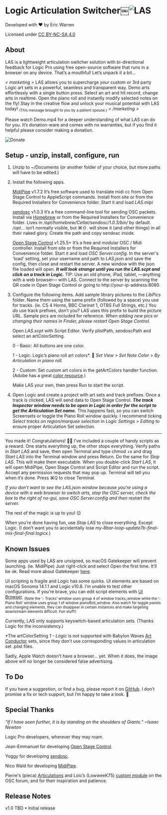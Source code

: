 # Logic Articulation Switcher￼![LAS](https://github.com/eakwarren/LAS/assets/1768096/b06a7783-5f90-4234-8a83-81b226bf5ac1)

Developed with ❤️ by Eric Warren

Licensed under [CC BY-NC-SA 4.0](https://creativecommons.org/licenses/by-nc-sa/4.0/)

## About
LAS is a lightweight articulation switcher solution with bi-directional feedback for Logic Pro using free open-source software that runs in a browser on any device. That’s a mouthful! Let’s unpack it a bit…

_< marketing >_ LAS allows you to supercharge _your_ custom or 3rd party Logic art sets in a powerful, seamless and
    transparent way. Demo arts effortlessly with a single button press. Select an art and hit record, change
    arts in realtime. Open the piano roll and instantly modify selected notes on the fly! Stay in the creative
    flow and unlock your musical potential with LAS today! <sub>(This message brought to you by a patient spouse.)</sub> _< /marketing >_

Please watch Demo.mp4 for a deeper understanding of what LAS can do for you. It’s donation-ware and comes with no warranties, but if you find it helpful please consider making a donation.

![Donate](https://github.com/eakwarren/LAS/assets/1768096/4ff30537-398f-4dcc-ae1f-b8597c1a4d91)


## Setup - unzip, install, configure, run
1. Unzip to ~/Documents (or another folder of your choice, but more paths will have to be edited.)

2. Install the following apps.

    [MidiPipe](http://www.subtlesoft.square7.net/MidiPipe.html) v1.7.2 It’s free software used to translate midi cc from Open Stage    Control to AppleScript commands. Install from site or from the Required Installers for Convenience folder. Start it and load _LAS.mipi_
 
    [sendosc](https://github.com/yoggy/sendosc) v1.0.3 It’s a free command-line tool for sending OSC packets. Install via [Homebrew](https://brew.sh) or from the Required Installers for Convenience folder. Lives in _/opt/homebrew/Cellar/sendosc/1.0.3/bin/_ by default. 
 _/opt…_ isn’t normally visible, but ⌘⇧. will show it (and other things) in all their naked glory. Create the path and copy sendosc inside.
 
    [Open Stage Control](https://openstagecontrol.ammd.net/download/) v1.25.5+ It’s a free and modular OSC / Midi controller. Install from site or from the Required Installers for Convenience folder. Start it and load _OSC Server.config_. In the server's 'load' setting, set your username and path to _LAS.json_ and save the config, then close and restart the server. A new window with the json file loaded will open. **_It will look strange until you run the LAS.scpt and click on a track in Logic._** TIP: Use an old phone, iPad, tablet, —anything with a web browser— with LAS. Connect to the server by scanning the QR code in Open Stage Control or going to http://your-ip-address:8080.

3. Configure the following items.
    Add sample library pictures to the _LibPics_ folder. Name them using the same prefix (followed by a space) you use for tracks. (ie. CS 4 Horns, BBC Clarinet 1, OTBS Full Strings, etc.) You _do_ use track prefixes, don’t you? LAS uses this prefix to build the picture URL. Sample pics are included for reference. _When adding new pics or changing their names in Finder, please restart Open Stage Control._
 
    Open _LAS.scpt_ with Script Editor. Verify plistPath, sendoscPath and select an artColorSetting.
   
    0 - Basic: All buttons are one color.
   
    1 - Logic: Logic’s piano roll art colors*. 🫣 _Set View > Set Note Color > By Articulation in piano roll._
   
    2 - Custom: Set custom art colors in the getArtColors handler function. (Adobe has a great [color resource](https://color.adobe.com/create/color-wheel).)
 
    Make LAS your own, then press Run to start the script.

5. Open Logic and create a project with art sets and track prefixes. Once a track is clicked, LAS will send data to Open Stage Control. **_The track Inspector window needs to be open in Logic in order for the script to get the Articulation Set name._** This happens fast, so you can switch Screensets or toggle the Piano Roll window quickly. I recommend ticking _Select tracks on region/marquee selection_ in _Logic Settings > Editing_ to ensure proper Articulation Set selection.

____________________

You made it! Congratulations! 🙌🏼 I’ve included a couple of handy scripts as a reward. One starts everything up, the other stops everything. Verify paths in _Start LAS_ and save, then open Terminal and type chmod +x and drag _Start LAS_ into the Terminal window and press Return. Do the same for _Stop LAS_. This will make them executable. When you double-click _Start LAS_, it will open MidiPipe, Open Stage Control and Script Editor and run the script. Accept any permission requests that may pop up. Terminal will tell you when it’s done. Press ⌘Q to close Terminal.
 
_If you don’t want to see the LAS.json window because you’re using a device with a web browser to switch arts, stop the OSC server, check the box to the right of no-gui, save OSC Server.config and then restart the server._
 
The rest of the magic is up to you! 😉
 
When you’re done having fun, use _Stop LAS_ to close everything. Except Logic. (I don’t want you to accidentally lose _my-8bar-loop-update7b-final-mix-final-final.logicx._)


## Known Issues
Some apps used by LAS are unsigned, so macOS Gatekeeper will prevent launching. (ie. MidiPipe) Just right-click and select Open the first time. It’ll be ok. Read more about Gatekeeper [here](https://en.wikipedia.org/wiki/Gatekeeper_(macOS)#Override).
 
UI scripting is fragile and Logic has some quirks. UI elements are based on macOS Sonoma 14.1.1 and Logic v10.8. I’m unable to test other configurations. If you’re brave, you can edit script elements with [UI Browser](https://latenightsw.com/freeware/ui-browser/). <sub>(Note the ‘- Tracks’ window uses group 4 of window tracks_window while the ‘- Piano Roll’ window uses group 1 of window pianoRoll_window. Also watch for toggle panels and changing elements, they can disappear in certain instances and make targeting downstream elements difficult. Fun stuff!)</sub>
 
Currently, LAS only supports keyswitch-based articulation sets. (Thanks Logic for the inconsistency.)

*The artColorSetting _1 - Logic_ is not supported with Babylon Waves [Art Conductor](https://www.babylonwaves.com/logic/) sets, since they don't use corresponding values in articulation set .plist files. 
 
Sadly, Apple Watch doesn’t have a browser… yet. When it does, the image above will no longer be considered false advertising.


## To Do
If you have a suggestion, or find a bug, please report it on [GitHub](https://github.com/eakwarren/LAS/issues). I don’t promise a fix or tech support, but I’m happy to take a look. 🙂


## Special Thanks
_“If I have seen further, it is by standing on the shoulders of Giants.” ~Isaac Newton_

Logic Pro developers, wherever they may roam.

Jean-Emmanuel for developing [Open Stage Control](https://openstagecontrol.ammd.net/).

Yoggy for developing [sendosc](https://github.com/yoggy/sendosc).

Nico Wald for developing [MidiPipe](http://www.subtlesoft.square7.net/MidiPipe.html).

Pierre's (pieca) [Articulations](https://openstagecontrol.discourse.group/t/articulations-full-dynamic-module-for-logic-with-detailed-instructions/3119) and Loic’s (LowweeK75) [custom module](https://openstagecontrol.discourse.group/t/logic-pro-x-getting-articulations-autoloaded-in-a-grid-from-lpx-articulations-sets/3033) on the OSC forum, and for their inspiration and patience.


## Release Notes
v1.0 TBD
• Initial release
